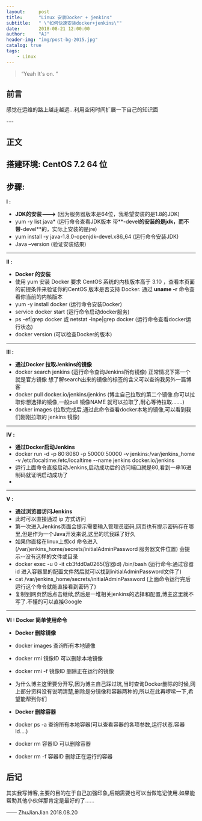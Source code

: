 ```yaml
---
layout:     post
title:      "Linux 安装Docker + jenkins"
subtitle:   " \"如何快速安装docker+jenkins\""
date:       2018-08-21 12:00:00
author:     "AJ"
header-img: "img/post-bg-2015.jpg"
catalog: true
tags:
    - Linux
---
```


> “Yeah It's on. ”


## 前言

感觉在运维的路上越走越远...利用空闲时间扩展一下自己的知识面

<p id = "build"></p>
---

## 正文

## 搭建环境: CentOS 7.2 64 位                            
     
## 步骤:

**I :**
* **JDK的安装--->**
(因为服务器版本是64位，我希望安装的是1.8的JDK)
* yum -y list java*  (运行命令查看JDK版本   带**-devel**的安装的是jdk，而不带**-devel**的，实际上安装的是jre)
* yum install -y java-1.8.0-openjdk-devel.x86_64  (运行命令安装JDK)
* Java –version   (验证安装结果)

---
**II :**
* **Docker 的安装**
* 使用 yum 安装 Docker 要求 CentOS 系统的内核版本高于 3.10 ，查看本页面的前提条件来验证你的CentOS 版本是否支持 Docker.  通过 **uname -r** 命令查看你当前的内核版本       
* yum -y install docker (运行命令安装Docker)
* service docker start  (运行命令启动docker服务)
* ps -ef|grep docker 或 netstat -lnpe|grep docker (运行命令查看docker运行状态)
* docker version (可以检查Docker的版本) 
 
---
**III :**
* **通过Docker 拉取Jenkins的镜像**
* docker search jenkins  (运行命令查询Jenkins所有镜像)  正常情况下第一个就是官方镜像  想了解search出来的镜像的标签的含义可以查询我另外一篇博客
* docker pull docker.io/jenkins/jenkins  (博主自己拉取的第二个镜像.你可以拉取你想选择的镜像,一般pull 镜像NAME 就可以拉取了,耐心等待拉取.......)   
* docker images  (拉取完成后,通过此命令查看docker本地的镜像,可以看到我们刚刚拉取的 jenkins 镜像)

---
**IV :**
* **通过Docker启动Jenkins**
* docker run -d -p 80:8080 -p 50000:50000 -v jenkins:/var/jenkins_home -v /etc/localtime:/etc/localtime --name jenkins docker.io/jenkins
* 运行上面命令直接启动Jenkins,启动成功后的访问端口就是80,看到一串16进制码就证明启动成功了
* 

---
**V :**
* **通过浏览器访问Jenkins**
* 此时可以直接通过 ip 方式访问
* 第一次进入Jenkins页面会提示需要输入管理员密码,网页也有提示密码存在哪里,但是作为一个Java开发来说,这里的坑我踩了好久
* 如果你直接在linux上想cd 命令进入 (/var/jenkins_home/secrets/initialAdminPassword 服务器文件位置) 会提示--没有这样的文件或目录
* docker exec -u 0 -it cb3fdd0a0265(容器id) /bin/bash  (运行命令:通过容器id 进入容器里的配置文件然后就可以找到initialAdminPassword文件了)
* cat /var/jenkins_home/secrets/initialAdminPassword (上面命令运行完后运行这个命令就能直接看到密码了)
* 复制到网页然后点击继续,然后是一堆相关jenkins的选择和配置,博主这里就不写了.不懂的可以直接Google

---
**VI : Docker 简单使用命令**
* **Docker 删除镜像**
* docker images  查询所有本地镜像
* docker rmi 镜像ID  可以删除本地镜像
* docker rmi -f 镜像ID  删除正在运行的镜像
* 为什么博主这里要分开写,因为博主自己踩过坑,当时查询Docker删除的时候,网上部分资料没有说明清楚,删除是分镜像和容器两种的,所以在此再啰嗦一下,希望能帮到你们

* **Docker 删除容器**
* docker ps -a  查询所有本地容器(可以查看容器的各项参数,运行状态.容器Id....)
* docker rm 容器ID  可以删除容器
* docker rm -f 容器ID  删除正在运行的容器


## 后记

其实我写博客,主要的目的在于自己加强印象,后期需要也可以当做笔记使用.如果能帮助其他小伙伴那肯定是最好的了......

—— ZhuJianJian  2018.08.20


